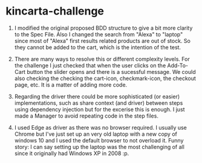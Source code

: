 # kincarta-challenge

1) I modified the original proposed BDD structure to give a bit more clarity to the Spec File.
Also I changed the search from "Alexa" to "laptop" since most of "Alexa" first results related products are out of stock. So they cannot be added to the cart, which is the intention of the test.

2) There are many ways to resolve this or different complexity levels. For the challenge I just checked that when the user clicks on the Add-To-Cart button the slider opens and there is a sucessful message.
We could also checking the checking the cart-icon, checkmark-icon, the checkout page, etc. It is a matter of adding more code.

3) Regarding the driver there could be more sophisticated (or easier) implementations, such as share context (and driver) between steps using dependency injection but for the excerise this is enough.
I just made a Manager to avoid repeating code in the step files.

4) I used Edge as driver as there was no browser required. I usually use Chrome but I've just set up an very old laptop with a new copy of windows 10 and I used the default browser to not overload it.
Funny story: I can say setting up the laptop was the most challenging of all since it originally had Windows XP in 2008 :p.